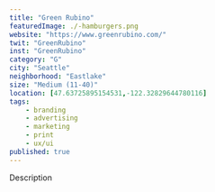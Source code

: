 ```yaml
---
title: "Green Rubino"
featuredImage: ./-hamburgers.png
website: "https://www.greenrubino.com/"
twit: "GreenRubino"
inst: "GreenRubino"
category: "G"
city: "Seattle"
neighborhood: "Eastlake"
size: "Medium (11-40)"
location: [47.63725895154531,-122.32829644780116]
tags:
    - branding
    - advertising
    - marketing
    - print
    - ux/ui
published: true
---
```


Description
